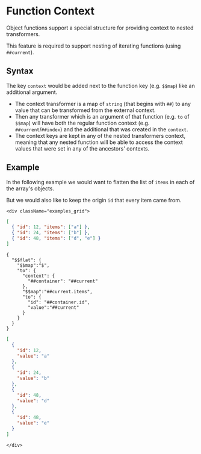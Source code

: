 # Function Context

Object functions support a special structure for providing context to nested transformers.

This feature is required to support nesting of iterating functions (using `##current`).

## Syntax

The key `context` would be added next to the function key (e.g. `$$map`) like an additional argument.
- The context transformer is a map of `string` (that begins with `##`) to any value that can be transformed from the external context.
- Then any transformer which is an argument of that function (e.g. `to` of `$$map`) will have both the regular function context (e.g. `##current`/`##index`) and the additional that was created in the `context`.
- The context keys are kept in any of the nested transformers context, meaning that any nested function will be able to access the context values that were set in any of the ancestors' contexts. 

## Example

In the following example we would want to flatten the list of `items` in each of the array's objects. 

But we would also like to keep the origin `id` that every item came from.

```mdx-code-block
<div className="examples_grid">
```
```json title="Input"
[
  { "id": 12, "items": ["a"] },
  { "id": 24, "items": ["b"] },
  { "id": 48, "items": ["d", "e"] }
]
```
```transformers title="Definition" {5-7}
{
  "$$flat": {
    "$$map":"$",
    "to": {
      "context": {
        "##container": "##current"
      },
      "$$map":"##current.items",
      "to": {
        "id": "##container.id",
        "value":"##current"
      }
    }
  }
}
```
```json title="Output"
[
  {
    "id": 12,
    "value": "a"
  },
  {
    "id": 24,
    "value": "b"
  },
  {
    "id": 48,
    "value": "d"
  },
  {
    "id": 48,
    "value": "e"
  }
]
```
```mdx-code-block
</div>
```
